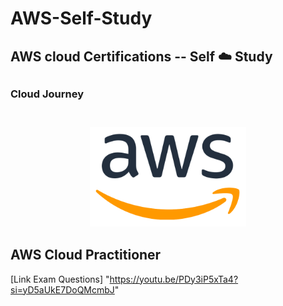 # AWS-Self-Study
<h2>AWS cloud Certifications -- Self ☁️ Study  <h2>
<h3> Cloud Journey <h3> 
<p style="text-align: center;">
    <br />
    <img src="https://github.com/arafdewann/AWS-Self-Study/blob/main/aws.png" alt="AWS" style="width: 250px; height: auto;" />
</p>
<H2> AWS Cloud Practitioner</H2>

[Link Exam Questions] "https://youtu.be/PDy3iP5xTa4?si=yD5aUkE7DoQMcmbJ"
